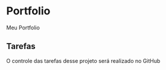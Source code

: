 # Portfolio
Meu Portfolio 

## Tarefas

O controle das tarefas desse projeto será realizado no GitHub
